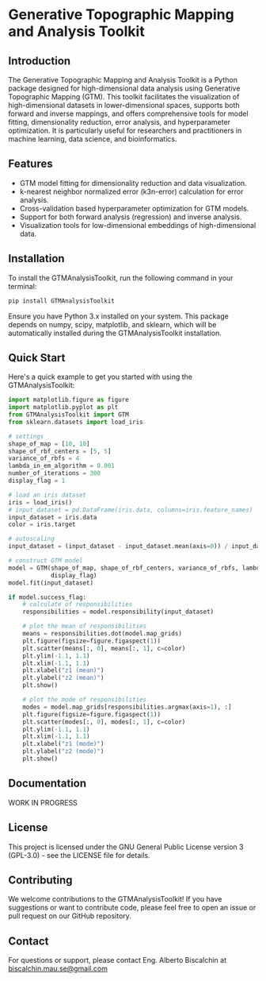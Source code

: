 # Generative Topographic Mapping and Analysis Toolkit
## Introduction

The Generative Topographic Mapping and Analysis Toolkit is a Python package designed for high-dimensional data analysis using Generative Topographic Mapping (GTM). This toolkit facilitates the visualization of high-dimensional datasets in lower-dimensional spaces, supports both forward and inverse mappings, and offers comprehensive tools for model fitting, dimensionality reduction, error analysis, and hyperparameter optimization. It is particularly useful for researchers and practitioners in machine learning, data science, and bioinformatics.

## Features

- GTM model fitting for dimensionality reduction and data visualization.
- k-nearest neighbor normalized error (k3n-error) calculation for error analysis.
- Cross-validation based hyperparameter optimization for GTM models.
- Support for both forward analysis (regression) and inverse analysis.
- Visualization tools for low-dimensional embeddings of high-dimensional data.

## Installation
To install the GTMAnalysisToolkit, run the following command in your terminal:
```bash
pip install GTMAnalysisToolkit
```
Ensure you have Python 3.x installed on your system. This package depends on numpy, scipy, matplotlib, and sklearn, which will be automatically installed during the GTMAnalysisToolkit installation.

## Quick Start

Here's a quick example to get you started with using the GTMAnalysisToolkit:

```Python
import matplotlib.figure as figure
import matplotlib.pyplot as plt
from GTMAnalysisToolkit import GTM
from sklearn.datasets import load_iris

# settings
shape_of_map = [10, 10]
shape_of_rbf_centers = [5, 5]
variance_of_rbfs = 4
lambda_in_em_algorithm = 0.001
number_of_iterations = 300
display_flag = 1

# load an iris dataset
iris = load_iris()
# input_dataset = pd.DataFrame(iris.data, columns=iris.feature_names)
input_dataset = iris.data
color = iris.target

# autoscaling
input_dataset = (input_dataset - input_dataset.mean(axis=0)) / input_dataset.std(axis=0, ddof=1)

# construct GTM model
model = GTM(shape_of_map, shape_of_rbf_centers, variance_of_rbfs, lambda_in_em_algorithm, number_of_iterations,
            display_flag)
model.fit(input_dataset)

if model.success_flag:
    # calculate of responsibilities
    responsibilities = model.responsibility(input_dataset)

    # plot the mean of responsibilities
    means = responsibilities.dot(model.map_grids)
    plt.figure(figsize=figure.figaspect(1))
    plt.scatter(means[:, 0], means[:, 1], c=color)
    plt.ylim(-1.1, 1.1)
    plt.xlim(-1.1, 1.1)
    plt.xlabel("z1 (mean)")
    plt.ylabel("z2 (mean)")
    plt.show()

    # plot the mode of responsibilities
    modes = model.map_grids[responsibilities.argmax(axis=1), :]
    plt.figure(figsize=figure.figaspect(1))
    plt.scatter(modes[:, 0], modes[:, 1], c=color)
    plt.ylim(-1.1, 1.1)
    plt.xlim(-1.1, 1.1)
    plt.xlabel("z1 (mode)")
    plt.ylabel("z2 (mode)")
    plt.show()

```

## Documentation

WORK IN PROGRESS

## License

This project is licensed under the GNU General Public License version 3 (GPL-3.0) - see the LICENSE file for details.

## Contributing
We welcome contributions to the GTMAnalysisToolkit! If you have suggestions or want to contribute code, please feel free to open an issue or pull request on our GitHub repository.

## Contact
For questions or support, please contact Eng. Alberto Biscalchin at biscalchin.mau.se@gmail.com
